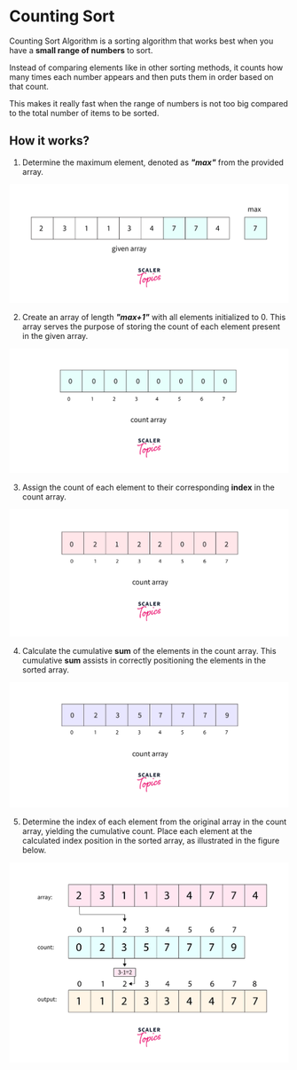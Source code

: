 # Counting Sort

Counting Sort Algorithm is a sorting algorithm that works best when you have a **small range of numbers** to sort.

Instead of comparing elements like in other sorting methods, it counts how many times each number appears and then puts them in order based on that count.

This makes it really fast when the range of numbers is not too big compared to the total number of items to be sorted.

## How it works?

1. Determine the maximum element, denoted as ***"max"*** from the provided array.

![Given Array](https://github.com/Tayeb-Ahmed-TAS/Images/blob/bc5d366ddb8fe86cea9300db3480cc756a69a340/given%20array.png)

2. Create an array of length ***"max+1"*** with all elements initialized to 0. This array serves the purpose of storing the count of each element present in the given array.

![Count Array](https://github.com/Tayeb-Ahmed-TAS/Images/blob/bc5d366ddb8fe86cea9300db3480cc756a69a340/count%20array.png)

3. Assign the count of each element to their corresponding **index** in the count array.

![Count Array 1](https://github.com/Tayeb-Ahmed-TAS/Images/blob/bc5d366ddb8fe86cea9300db3480cc756a69a340/count%20array%201.png)

4. Calculate the cumulative **sum** of the elements in the count array. This cumulative **sum** assists in correctly positioning the elements in the sorted array.

![Count Array 2](https://github.com/Tayeb-Ahmed-TAS/Images/blob/bc5d366ddb8fe86cea9300db3480cc756a69a340/count%20array%202.png)

5. Determine the index of each element from the original array in the count array, yielding the cumulative count. Place each element at the calculated index position in the sorted array, as illustrated in the figure below.

![Sorted Array](https://github.com/Tayeb-Ahmed-TAS/Images/blob/bc5d366ddb8fe86cea9300db3480cc756a69a340/sorted%20array.png)
